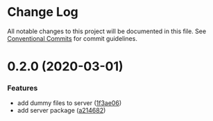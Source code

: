 # Change Log

All notable changes to this project will be documented in this file.
See [Conventional Commits](https://conventionalcommits.org) for commit guidelines.

# 0.2.0 (2020-03-01)


### Features

* add dummy files to server ([1f3ae06](https://github.com/belyas/ecommerce-app/commit/1f3ae06f8a82edf67f4c1cfbbc92a01ab48a473e))
* add server package ([a214682](https://github.com/belyas/ecommerce-app/commit/a214682b8e7edf64d75d3ac5b5730391d30c1fe4))
